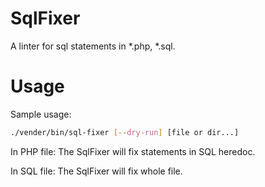 SqlFixer
=============

A linter for sql statements in *.php, *.sql.

Usage
============

Sample usage:

```bash
./vender/bin/sql-fixer [--dry-run] [file or dir...]
```

In PHP file:
The SqlFixer will fix statements in SQL heredoc.

In SQL file:
The SqlFixer will fix whole file.